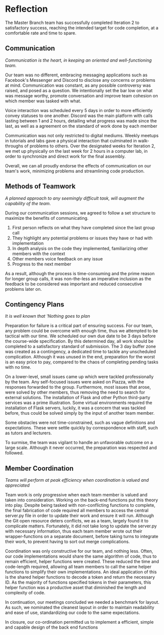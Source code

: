 


# Reflection

The Master Branch team has successfully completed Iteration 2 to satisfactory 
success, reaching the intended target for code completion, at a comfortable rate and
time to spare.

## Communication
*Communication is the heart, in keeping an oriented and well-functioning team.*

 Our team was no different, embracing messaging applications such as Facebook's Messenger and Discord to disclose any concerns or problems at mind. Communication was constant, as any possible controversy was
raised, and posed as a question. We intentionally set the bar low on what was message worthy,  promote conversation and improve team cohesion on which member was tasked with what. 

Voice interaction was scheduled every 5 days in order to more efficiently convey statuses to one another.
Discord was the main platform with calls lasting between 1 and 2 hours, detailing what progress was made since the last, as well as a agreement on the standard of work done by each member

Communication was not only restricted to digital mediums. Weekly meetups in tutorials and labs gave a physical interaction that culminated in walk-throughs of problems to others. Over the designated weeks for Iteration 2, we met up physically on the last week for 2 hours in a computer lab, in order to synchronize and direct work for the final assembly.

Overall, we can all proudly endorse the effects of communication on our team's work, minimizing problems and streamlining code production.

## Methods of Teamwork
*A planned approach to any seemingly difficult task, will augment the capability of the team*.

During our communication sessions, we agreed to follow a set structure to maximize the benefits of communicating.

 1. First person reflects on what they have completed since the last group call
 2. They highlight any potential problems or issues they have or had with implementation
 3. In depth analysis on the code they implemented, familiarizing other members with the context
 4. Other members voice feedback on any issue
 5. Progress to the next member

As a result, although the process is time-consuming and the prime reason for longer group calls, it was non-the-less an imperative inclusion as the feedback to be considered was important and reduced consecutive problems later on.

## Contingency Plans
*It is well known that 'Nothing goes to plan*

Preparation for failure is a critical part of ensuring success. For our team, any problem could be overcome with enough time, thus we attempted to be tactical with our time. We scheduled our own due date to be 3 days before the course-wide specification. By this determined day, all work should be completed to a satisfactory standard of submission. The 3 day buffer zone was created as a contingency, a dedicated time to tackle any unscheduled complication. Although it was unused in the end, preparation for the worst is an easy price to pay, compared to the chaos of completing pending tasks with no time.

On a lower-level, small issues came up which were tackled professionally by the team. Any self-focused issues were asked on Piazza, with the responses forwarded to the group. Furthermore, most issues that arose, were solved by other members, thus removing the need to search for external solutions. The installation of Flask and other Python third-party services was a prime illustration. Some virtual environments required the installation of Flask servers, luckily, it was a concern that was tackled before, thus could be solved simply by the input of another team member.

Some obstacles were not time-constrained, such as vague definitions and expectations. These were settle quickly by correspondence with staff, such as tutors and lecturers.

To surmise, the team was vigilant to handle an unfavorable outcome on a large scale. Although it never occurred, the preparation was respected and followed.

## Member Coordination
*Teams will perform at peak efficiency when coordination is valued and appreciated*

Team work is only progressive when each team member is valued and taken into consideration. Working on the back-end functions put this theory into play. Despite being tasked with non-conflicting functions to complete, the final fabrication of code required all members to access the central server.py file in order to update their work and ensure it will run. Although the Git open resource deters conflicts, we as a team, largely found it to complicate matters. Fortunately, it did not take long to update the server.py with necessary information, thus each team member wrote out their wrapper-functions on a separate document, before taking turns to integrate their work, to prevent having to sort out merge complications.

Coordination was only constructive for our team, and nothing less. Often, our code implementations would share the same algorithm of code, thus to remain efficient, helper functions were created. These reduced the time and code-length required, allowing all team members to call the same helper functions to simplify their own implementations. An ideal application of this is the shared helper functions to decode a token and return the necessary ID. As the majority of functions specified tokens in their parameters, this helper function was a productive asset that diminished the length and complexity of code.

In continuation, our meetings concluded we needed a benchmark for layout. As such, we nominated the cleanest layout in order to maintain readability and ease of use, standardizing our code to the same expectations.

In closure, our co-ordination permitted us to implement a efficient, simple and capable design of the back end functions
